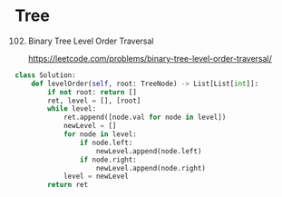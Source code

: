 # Tree

102. Binary Tree Level Order Traversal

     https://leetcode.com/problems/binary-tree-level-order-traversal/

```python
class Solution:
    def levelOrder(self, root: TreeNode) -> List[List[int]]:
        if not root: return []
        ret, level = [], [root]
        while level:
            ret.append([node.val for node in level])
            newLevel = []
            for node in level:
                if node.left:
                    newLevel.append(node.left)
                if node.right:
                    newLevel.append(node.right)
            level = newLevel
        return ret
```

